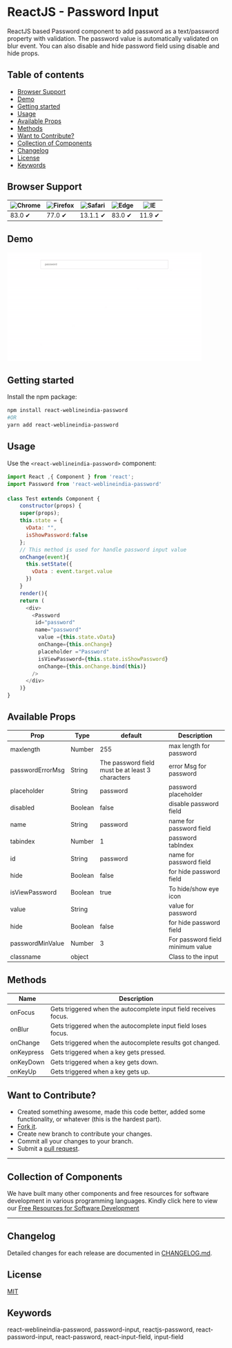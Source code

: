 # ReactJS - Password Input

ReactJS based Password component to add password as a text/password property with validation. The password value is automatically validated on blur event. You can also disable and hide password field using disable and hide props.

## Table of contents

- [Browser Support](#browser-support)
- [Demo](#demo)
- [Getting started](#getting-started)
- [Usage](#usage)
- [Available Props](#available-props)
- [Methods](#methods)
- [Want to Contribute?](#want-to-contribute)
- [Collection of Components](#collection-of-components)
- [Changelog](#changelog)
- [License](#license)
- [Keywords](#Keywords)

## Browser Support

| ![Chrome](https://raw.github.com/alrra/browser-logos/master/src/chrome/chrome_48x48.png) | ![Firefox](https://raw.github.com/alrra/browser-logos/master/src/firefox/firefox_48x48.png) | ![Safari](https://raw.github.com/alrra/browser-logos/master/src/safari/safari_48x48.png) | ![Edge](https://raw.github.com/alrra/browser-logos/master/src/edge/edge_48x48.png) | ![IE](https://raw.github.com/alrra/browser-logos/master/src/archive/internet-explorer_9-11/internet-explorer_9-11_48x48.png) |
| ---------------------------------------------------------------------------------------- | ------------------------------------------------------------------------------------------- | ---------------------------------------------------------------------------------------- | ---------------------------------------------------------------------------------- | ---------------------------------------------------------------------------------------------------------------------------- |
| 83.0 ✔                                                                                   | 77.0 ✔                                                                                      | 13.1.1 ✔                                                                                 | 83.0 ✔                                                                             | 11.9 ✔                                                                                                                       |

## Demo

[![](password.gif)](https://github.com/weblineindia/ReactJS-Password-Input/password.gif)

## Getting started

Install the npm package:

```bash
npm install react-weblineindia-password
#OR
yarn add react-weblineindia-password
```

## Usage

Use the `<react-weblineindia-password>` component:

```js
import React ,{ Component } from 'react';
import Password from 'react-weblineindia-password'

class Test extends Component {
    constructor(props) {
    super(props);
    this.state = {
      vData: "",
      isShowPassword:false
    };
    // This method is used for handle password input value
    onChange(event){
      this.setState({
        vData : event.target.value
      })
    }
    render(){
    return (
      <div>
        <Password
         id="password"
         name="password"
          value ={this.state.vData}
          onChange={this.onChange}
          placeholder ="Password"
          isViewPassword={this.state.isShowPassword}
          onChange={this.onChange.bind(this)}
        />
      </div>
    )}
}
```

## Available Props

| Prop             | Type    | default                                          | Description                      |
| ---------------- | ------- | ------------------------------------------------ | -------------------------------- |
| maxlength        | Number  | 255                                              | max length for password          |
| passwordErrorMsg | String  | The password field must be at least 3 characters | error Msg for password           |
| placeholder      | String  | password                                         | password placeholder             |
| disabled         | Boolean | false                                            | disable password field           |
| name             | String  | password                                         | name for password field          |
| tabindex         | Number  | 1                                                | password tabIndex                |
| id               | String  | password                                         | name for password field          |
| hide             | Boolean | false                                            | for hide password field          |
| isViewPassword   | Boolean | true                                             | To hide/show eye icon            |
| value            | String  |                                                  | value for password               |
| hide             | Boolean | false                                            | for hide password field          |
| passwordMinValue | Number  | 3                                                | For password field minimum value |
| classname        | object  |                                                  | Class to the input               |

## Methods

| Name       | Description                                                      |
| ---------- | ---------------------------------------------------------------- |
| onFocus    | Gets triggered when the autocomplete input field receives focus. |
| onBlur     | Gets triggered when the autocomplete input field loses focus.    |
| onChange   | Gets triggered when the autocomplete results got changed.        |
| onKeypress | Gets triggered when a key gets pressed.                          |
| onKeyDown  | Gets triggered when a key gets down.                             |
| onKeyUp    | Gets triggered when a key gets up.                               |

## Want to Contribute?

- Created something awesome, made this code better, added some functionality, or whatever (this is the hardest part).
- [Fork it](http://help.github.com/forking/).
- Create new branch to contribute your changes.
- Commit all your changes to your branch.
- Submit a [pull request](http://help.github.com/pull-requests/).

---

## Collection of Components

We have built many other components and free resources for software development in various programming languages. Kindly click here to view our [Free Resources for Software Development](https://www.weblineindia.com/software-development-resources.html)

---

## Changelog

Detailed changes for each release are documented in [CHANGELOG.md](./CHANGELOG.md).

## License

[MIT](LICENSE)

[mit]: https://github.com/weblineindia/ReactJS-Password-Input/blob/master/LICENSE

## Keywords

react-weblineindia-password, password-input, reactjs-password, react-password-input, react-password, react-input-field, input-field
